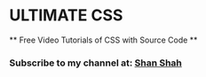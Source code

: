 # ULTIMATE CSS

** Free Video Tutorials of CSS with Source Code **

### Subscribe to my channel at: [Shan Shah](https://www.youtube.com/channel/UCMuGiELIVlWYROUw6s4g8rA "Shan Shah")